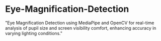 # Eye-Magnification-Detection
"Eye Magnification Detection using MediaPipe and OpenCV for real-time analysis of pupil size and screen visibility comfort, enhancing accuracy in varying lighting conditions."
